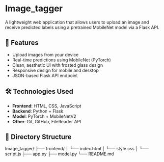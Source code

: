 # Image_tagger
A lightweight web application that allows users to upload an image and receive predicted labels using a pretrained MobileNet model via a Flask API.

## 🚀 Features
- Upload images from your device
- Real-time predictions using MobileNet (PyTorch)
- Clean, aesthetic UI with frosted glass design
- Responsive design for mobile and desktop
- JSON-based Flask API endpoint


## 🛠️ Technologies Used

- **Frontend**: HTML, CSS, JavaScript
- **Backend**: Python + Flask
- **Model**: PyTorch + MobileNetV2
- **Other**: Git, GitHub, FileReader API

## 📁 Directory Structure

Image_tagger/
├── frontend/
│ └── index.html
│ └── style.css
│ └── script.js
├── app.py
├── model.py
└── README.md
